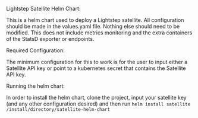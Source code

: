 Lightstep Satellite Helm Chart:

This is a helm chart used to deploy a Lightstep satellite.  All configuration should be made in the values.yaml file.  Nothing else should need to be modified.  This does not include metrics monitoring and the extra containers of the StatsD exporter or endpoints.

Required Configuration:

The minimum configuration for this to work is for the user to input either a Satellite API key or point to a kubernetes secret that contains the Satellite API key.


Running the helm chart:

In order to install the helm chart, clone the project, input your satellite key (and any other configuration desired) and then run  `helm install satellite /install/directory/satellite-helm-chart`